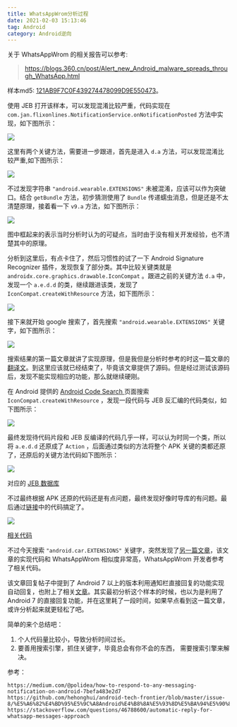 ```yaml
---
title: WhatsAppWrom分析过程
date: 2021-02-03 15:13:46
tag: Android
category: Android逆向
---
```


关于 WhatsAppWrom 的相关报告可以参考:
> https://blogs.360.cn/post/Alert_new_Android_malware_spreads_through_WhatsApp.html

样本md5: [121AB9F7C0F439274478099D9E550473](JebAndroidSigPlugin使用记录/huawei.apk)。

使用 JEB 打开该样本，可以发现混淆比较严重，代码实现在 `com.jan.flixonlines.NotificationService.onNotificationPosted` 方法中实现，如下图所示：

![](WhatsAppWrom分析过程/2021-02-03-15-29-46.png)

这里有两个关键方法，需要进一步跟进，首先是进入 `d.a` 方法，可以发现混淆比较严重,如下图所示：

![](WhatsAppWrom分析过程/2021-02-03-15-34-33.png)

不过发现字符串 `"android.wearable.EXTENSIONS"` 未被混淆，应该可以作为突破口。结合 `getBundle` 方法，初步猜测使用了 `Bundle` 传递蠕虫消息，但是还是不太清楚原理，接着看一下 `v9.a` 方法，如下图所示：

![](WhatsAppWrom分析过程/2021-02-03-15-37-42.png)

图中框起来的表示当时分析时认为的可疑点，当时由于没有相关开发经验，也不清楚其中的原理。
 
分析到这里后，有点卡住了，然后习惯性的试了一下 Android Signature Recognizer 插件，发现恢复了部分类。其中比较关键类就是 `androidx.core.graphics.drawable.IconCompat` 。跟进之前的关键方法 `d.a` 中，发现一个 `a.e.d.d` 的类，继续跟进该类，发现了 `IconCompat.createWithResource` 方法，如下图所示：

![](WhatsAppWrom分析过程/2021-02-03-15-50-14.png)

接下来就开始 google 搜索了，首先搜索 `"android.wearable.EXTENSIONS"` 关键字，如下图所示：

![](WhatsAppWrom分析过程/2021-02-03-15-53-06.png)

搜索结果的第一篇文章就讲了实现原理，但是我但是分析时参考的时这一篇文章的[翻译文](https://github.com/hehonghui/android-tech-frontier/blob/master/issue-8/%E5%A6%82%E4%BD%95%E5%9C%A8Android%E4%B8%8A%E5%93%8D%E5%BA%94%E5%90%84%E7%A7%8D%E4%BF%A1%E6%81%AF%E9%80%9A%E7%9F%A5.md)。到这里应该就已经结束了，毕竟该文章提供了源码。但是经过测试该源码后，发现不能实现相应的功能，那么就继续硬刚。

在 Android 提供的 [Android Code Search
](https://cs.android.com/)页面搜索 `IconCompat.createWithResource` ，发现一段代码与 JEB 反汇编的代码类似，如下图所示：

![](WhatsAppWrom分析过程/2021-02-03-16-12-17.png)

最终发现待代码片段和 JEB 反编译的代码几乎一样，可以认为时同一个类，所以将 `a.e.d.d` 还原成了 `Action` ，后面通过类似的方法将整个 APK 关键的类都还原了，还原后的关键方法代码如下图所示：

![](WhatsAppWrom分析过程/2021-02-03-16-19-37.png)

对应的 [JEB 数据库](WhatsAppWrom分析过程/huawei.apk.jdb2)

不过最终根据 APK 还原的代码还是有点问题，最终发现好像时导库的有问题。最后通过[链接](https://gist.github.com/tajchert/53f728fadae7e3e9d77a#file-wearableextendersender)中的代码搞定了。

![](WhatsAppWrom分析过程/效果图.gif)

[相关代码](https://github.com/CKCat/Blog/tree/master/WhatsAppWrom%E5%88%86%E6%9E%90%E8%BF%87%E7%A8%8B/WhatsAppWrom)


不过今天搜索 `"android.car.EXTENSIONS"` 关键字，突然发现了[另一篇文章](https://stackoverflow.com/questions/46788600/automatic-reply-for-whatsapp-messages-approach)，该文章的实现代码和 WhatsAppWrom 相似度非常高，WhatsAppWrom 开发者参考了相关代码。

该文章回复帖子中提到了 Android 7 以上的版本利用通知栏直接回复的功能实现自动回复，也附上了相关[文章](https://stackoverflow.com/questions/40369508/how-to-utilize-android-nougats-direct-reply-feature-with-a-notificationlistener?rq=1)。其实最初分析这个样本的时候，也以为是利用了  Android 7 的直接回复功能，并在这里耗了一段时间，如果早点看到这一篇文章，或许分析起来就更轻松了吧。


简单的来个总结吧：

1. 个人代码量比较小，导致分析时间过长。
2. 要善用搜索引擎，抓住关键字，毕竟总会有你不会的东西， 需要搜索引擎来解决。

参考：
```
https://medium.com/@polidea/how-to-respond-to-any-messaging-notification-on-android-7befa483e2d7
https://github.com/hehonghui/android-tech-frontier/blob/master/issue-8/%E5%A6%82%E4%BD%95%E5%9C%A8Android%E4%B8%8A%E5%93%8D%E5%BA%94%E5%90%84%E7%A7%8D%E4%BF%A1%E6%81%AF%E9%80%9A%E7%9F%A5.md
https://stackoverflow.com/questions/46788600/automatic-reply-for-whatsapp-messages-approach
```